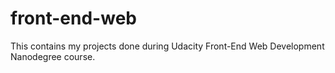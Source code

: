 # front-end-web
This contains my projects done during Udacity Front-End Web Development Nanodegree course.
